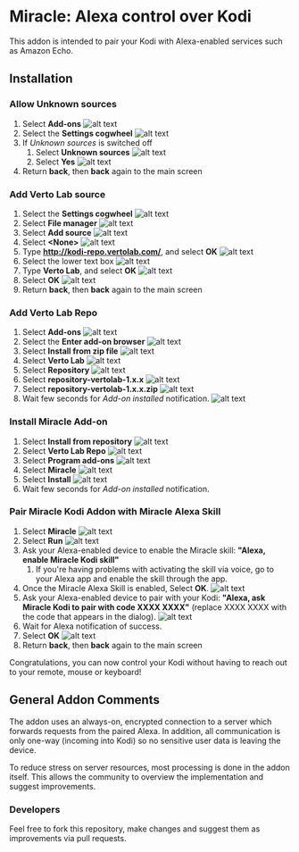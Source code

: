 # Miracle: Alexa control over Kodi

This addon is intended to pair your Kodi with Alexa-enabled services such as Amazon Echo.

## Installation

### Allow Unknown sources

1. Select **Add-ons**
![alt text](https://raw.githubusercontent.com/vertolab/miracle/master/resources/guide_screenshots/1.png)
2. Select the **Settings cogwheel**
![alt text](https://raw.githubusercontent.com/vertolab/miracle/master/resources/guide_screenshots/2.png)
3. If *Unknown sources* is switched off
    1. Select **Unknown sources**
![alt text](https://raw.githubusercontent.com/vertolab/miracle/master/resources/guide_screenshots/3.png)
    2. Select **Yes**
![alt text](https://raw.githubusercontent.com/vertolab/miracle/master/resources/guide_screenshots/4.png)
4. Return **back**, then **back** again to the main screen

### Add Verto Lab source

1. Select the **Settings cogwheel**
![alt text](https://raw.githubusercontent.com/vertolab/miracle/master/resources/guide_screenshots/5.png)
2. Select **File manager**
![alt text](https://raw.githubusercontent.com/vertolab/miracle/master/resources/guide_screenshots/6.png)
3. Select **Add source**
![alt text](https://raw.githubusercontent.com/vertolab/miracle/master/resources/guide_screenshots/7.png)
4. Select **&lt;None>**
![alt text](https://raw.githubusercontent.com/vertolab/miracle/master/resources/guide_screenshots/8.png)
5. Type **http://kodi-repo.vertolab.com/**, and select **OK**
![alt text](https://raw.githubusercontent.com/vertolab/miracle/master/resources/guide_screenshots/9.png)
6. Select the lower text box
![alt text](https://raw.githubusercontent.com/vertolab/miracle/master/resources/guide_screenshots/10.png)
7. Type **Verto Lab**, and select **OK**
![alt text](https://raw.githubusercontent.com/vertolab/miracle/master/resources/guide_screenshots/12.png)
8. Select **OK**
![alt text](https://raw.githubusercontent.com/vertolab/miracle/master/resources/guide_screenshots/13.png)
9. Return **back**, then **back** again to the main screen

### Add Verto Lab Repo

1. Select **Add-ons**
![alt text](https://raw.githubusercontent.com/vertolab/miracle/master/resources/guide_screenshots/14.png)
2. Select the **Enter add-on browser**
![alt text](https://raw.githubusercontent.com/vertolab/miracle/master/resources/guide_screenshots/15.png)
3. Select **Install from zip file**
![alt text](https://raw.githubusercontent.com/vertolab/miracle/master/resources/guide_screenshots/16.png)
4. Select **Verto Lab**
![alt text](https://raw.githubusercontent.com/vertolab/miracle/master/resources/guide_screenshots/17.png)
5. Select **Repository**
![alt text](https://raw.githubusercontent.com/vertolab/miracle/master/resources/guide_screenshots/18.png)
6. Select **repository-vertolab-1.x.x**
![alt text](https://raw.githubusercontent.com/vertolab/miracle/master/resources/guide_screenshots/19.png)
7. Select **repository-vertolab-1.x.x.zip**
![alt text](https://raw.githubusercontent.com/vertolab/miracle/master/resources/guide_screenshots/20.png)
8. Wait few seconds for *Add-on installed* notification.
![alt text](https://raw.githubusercontent.com/vertolab/miracle/master/resources/guide_screenshots/21.png)

### Install Miracle Add-on

1. Select **Install from repository**
![alt text](https://raw.githubusercontent.com/vertolab/miracle/master/resources/guide_screenshots/22.png)
2. Select **Verto Lab Repo**
![alt text](https://raw.githubusercontent.com/vertolab/miracle/master/resources/guide_screenshots/23.png)
3. Select **Program add-ons**
![alt text](https://raw.githubusercontent.com/vertolab/miracle/master/resources/guide_screenshots/24.png)
4. Select **Miracle**
![alt text](https://raw.githubusercontent.com/vertolab/miracle/master/resources/guide_screenshots/25.png)
5. Select **Install**
![alt text](https://raw.githubusercontent.com/vertolab/miracle/master/resources/guide_screenshots/26.png)
6. Wait few seconds for *Add-on installed* notification.

### Pair Miracle Kodi Addon with Miracle Alexa Skill

1. Select **Miracle**
![alt text](https://raw.githubusercontent.com/vertolab/miracle/master/resources/guide_screenshots/28.png)
2. Select **Run**
![alt text](https://raw.githubusercontent.com/vertolab/miracle/master/resources/guide_screenshots/29.png)
3. Ask your Alexa-enabled device to enable the Miracle skill: **"Alexa, enable Miracle Kodi skill"**
    1. If you're having problems with activating the skill via voice, go to your Alexa app and enable the skill through the app.
4. Once the Miracle Alexa Skill is enabled, Select **OK**.
![alt text](https://raw.githubusercontent.com/vertolab/miracle/master/resources/guide_screenshots/30.png)
5. Ask your Alexa-enabled device to pair with your Kodi: **"Alexa, ask Miracle Kodi to pair with code XXXX XXXX"** (replace XXXX XXXX with the code that appears in the dialog).
![alt text](https://raw.githubusercontent.com/vertolab/miracle/master/resources/guide_screenshots/31.png)
6. Wait for Alexa notification of success.
7. Select **OK**
![alt text](https://raw.githubusercontent.com/vertolab/miracle/master/resources/guide_screenshots/32.png)
8. Return **back**, then **back** again to the main screen

Congratulations, you can now control your Kodi without having to reach out to your remote, mouse or keyboard!

## General Addon Comments

The addon uses an always-on, encrypted connection to a server which forwards requests from the paired Alexa. In addition, all communication is only one-way (incoming into Kodi) so no sensitive user data is leaving the device. 

To reduce stress on server resources, most processing is done in the addon itself. This allows the community to overview the implementation and suggest improvements.

### Developers
Feel free to fork this repository, make changes and suggest them as improvements via pull requests.


